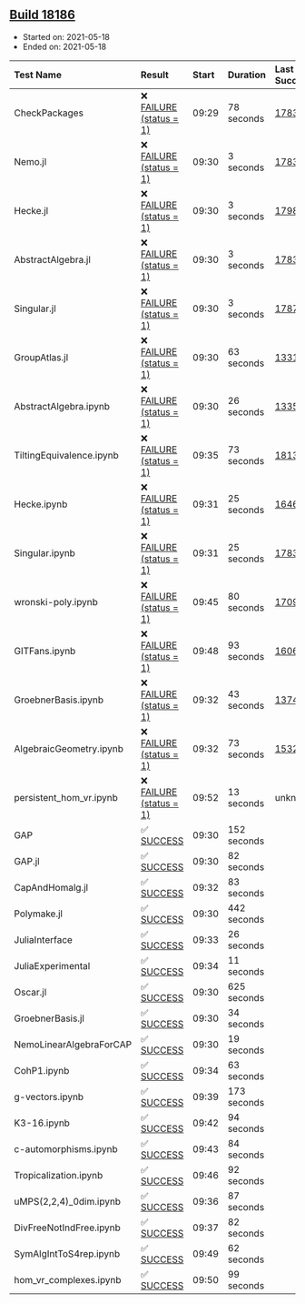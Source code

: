 ## [Build 18186](https://oscarci.mathematik.uni-kl.de/job/oscar/18186/)

* Started on: 2021-05-18
* Ended on: 2021-05-18

| Test Name    | Result | Start | Duration | Last Success | First Failure |
|:-------------|:-------|:------|:---------|:-------------|:--------------|
| CheckPackages | ❌ [FAILURE (status = 1)](https://oscarci.mathematik.uni-kl.de/job/oscar/18186/artifact/logs/build-18186/CheckPackages.log) | 09:29 | 78 seconds | [17832](https://oscarci.mathematik.uni-kl.de/job/oscar/17832/) | [17833](https://oscarci.mathematik.uni-kl.de/job/oscar/17833/) |
| Nemo.jl | ❌ [FAILURE (status = 1)](https://oscarci.mathematik.uni-kl.de/job/oscar/18186/artifact/logs/build-18186/Nemo.jl.log) | 09:30 | 3 seconds | [17835](https://oscarci.mathematik.uni-kl.de/job/oscar/17835/) | [17836](https://oscarci.mathematik.uni-kl.de/job/oscar/17836/) |
| Hecke.jl | ❌ [FAILURE (status = 1)](https://oscarci.mathematik.uni-kl.de/job/oscar/18186/artifact/logs/build-18186/Hecke.jl.log) | 09:30 | 3 seconds | [17987](https://oscarci.mathematik.uni-kl.de/job/oscar/17987/) | [17988](https://oscarci.mathematik.uni-kl.de/job/oscar/17988/) |
| AbstractAlgebra.jl | ❌ [FAILURE (status = 1)](https://oscarci.mathematik.uni-kl.de/job/oscar/18186/artifact/logs/build-18186/AbstractAlgebra.jl.log) | 09:30 | 3 seconds | [17831](https://oscarci.mathematik.uni-kl.de/job/oscar/17831/) | [17832](https://oscarci.mathematik.uni-kl.de/job/oscar/17832/) |
| Singular.jl | ❌ [FAILURE (status = 1)](https://oscarci.mathematik.uni-kl.de/job/oscar/18186/artifact/logs/build-18186/Singular.jl.log) | 09:30 | 3 seconds | [17871](https://oscarci.mathematik.uni-kl.de/job/oscar/17871/) | [17872](https://oscarci.mathematik.uni-kl.de/job/oscar/17872/) |
| GroupAtlas.jl | ❌ [FAILURE (status = 1)](https://oscarci.mathematik.uni-kl.de/job/oscar/18186/artifact/logs/build-18186/GroupAtlas.jl.log) | 09:30 | 63 seconds | [13311](https://oscarci.mathematik.uni-kl.de/job/oscar/13311/) | [13312](https://oscarci.mathematik.uni-kl.de/job/oscar/13312/) |
| AbstractAlgebra.ipynb | ❌ [FAILURE (status = 1)](https://oscarci.mathematik.uni-kl.de/job/oscar/18186/artifact/logs/build-18186/AbstractAlgebra.ipynb.log) | 09:30 | 26 seconds | [13355](https://oscarci.mathematik.uni-kl.de/job/oscar/13355/) | [13356](https://oscarci.mathematik.uni-kl.de/job/oscar/13356/) |
| TiltingEquivalence.ipynb | ❌ [FAILURE (status = 1)](https://oscarci.mathematik.uni-kl.de/job/oscar/18186/artifact/logs/build-18186/TiltingEquivalence.ipynb.log) | 09:35 | 73 seconds | [18131](https://oscarci.mathematik.uni-kl.de/job/oscar/18131/) | [18132](https://oscarci.mathematik.uni-kl.de/job/oscar/18132/) |
| Hecke.ipynb | ❌ [FAILURE (status = 1)](https://oscarci.mathematik.uni-kl.de/job/oscar/18186/artifact/logs/build-18186/Hecke.ipynb.log) | 09:31 | 25 seconds | [16463](https://oscarci.mathematik.uni-kl.de/job/oscar/16463/) | [16464](https://oscarci.mathematik.uni-kl.de/job/oscar/16464/) |
| Singular.ipynb | ❌ [FAILURE (status = 1)](https://oscarci.mathematik.uni-kl.de/job/oscar/18186/artifact/logs/build-18186/Singular.ipynb.log) | 09:31 | 25 seconds | [17835](https://oscarci.mathematik.uni-kl.de/job/oscar/17835/) | [17836](https://oscarci.mathematik.uni-kl.de/job/oscar/17836/) |
| wronski-poly.ipynb | ❌ [FAILURE (status = 1)](https://oscarci.mathematik.uni-kl.de/job/oscar/18186/artifact/logs/build-18186/wronski-poly.ipynb.log) | 09:45 | 80 seconds | [17098](https://oscarci.mathematik.uni-kl.de/job/oscar/17098/) | [17099](https://oscarci.mathematik.uni-kl.de/job/oscar/17099/) |
| GITFans.ipynb | ❌ [FAILURE (status = 1)](https://oscarci.mathematik.uni-kl.de/job/oscar/18186/artifact/logs/build-18186/GITFans.ipynb.log) | 09:48 | 93 seconds | [16068](https://oscarci.mathematik.uni-kl.de/job/oscar/16068/) | [16069](https://oscarci.mathematik.uni-kl.de/job/oscar/16069/) |
| GroebnerBasis.ipynb | ❌ [FAILURE (status = 1)](https://oscarci.mathematik.uni-kl.de/job/oscar/18186/artifact/logs/build-18186/GroebnerBasis.ipynb.log) | 09:32 | 43 seconds | [13748](https://oscarci.mathematik.uni-kl.de/job/oscar/13748/) | [13749](https://oscarci.mathematik.uni-kl.de/job/oscar/13749/) |
| AlgebraicGeometry.ipynb | ❌ [FAILURE (status = 1)](https://oscarci.mathematik.uni-kl.de/job/oscar/18186/artifact/logs/build-18186/AlgebraicGeometry.ipynb.log) | 09:32 | 73 seconds | [15322](https://oscarci.mathematik.uni-kl.de/job/oscar/15322/) | [15323](https://oscarci.mathematik.uni-kl.de/job/oscar/15323/) |
| persistent_hom_vr.ipynb | ❌ [FAILURE (status = 1)](https://oscarci.mathematik.uni-kl.de/job/oscar/18186/artifact/logs/build-18186/persistent_hom_vr.ipynb.log) | 09:52 | 13 seconds | unknown | unknown |
| GAP | ✅ [SUCCESS](https://oscarci.mathematik.uni-kl.de/job/oscar/18186/artifact/logs/build-18186/GAP.log) | 09:30 | 152 seconds |  |  |
| GAP.jl | ✅ [SUCCESS](https://oscarci.mathematik.uni-kl.de/job/oscar/18186/artifact/logs/build-18186/GAP.jl.log) | 09:30 | 82 seconds |  |  |
| CapAndHomalg.jl | ✅ [SUCCESS](https://oscarci.mathematik.uni-kl.de/job/oscar/18186/artifact/logs/build-18186/CapAndHomalg.jl.log) | 09:32 | 83 seconds |  |  |
| Polymake.jl | ✅ [SUCCESS](https://oscarci.mathematik.uni-kl.de/job/oscar/18186/artifact/logs/build-18186/Polymake.jl.log) | 09:30 | 442 seconds |  |  |
| JuliaInterface | ✅ [SUCCESS](https://oscarci.mathematik.uni-kl.de/job/oscar/18186/artifact/logs/build-18186/JuliaInterface.log) | 09:33 | 26 seconds |  |  |
| JuliaExperimental | ✅ [SUCCESS](https://oscarci.mathematik.uni-kl.de/job/oscar/18186/artifact/logs/build-18186/JuliaExperimental.log) | 09:34 | 11 seconds |  |  |
| Oscar.jl | ✅ [SUCCESS](https://oscarci.mathematik.uni-kl.de/job/oscar/18186/artifact/logs/build-18186/Oscar.jl.log) | 09:30 | 625 seconds |  |  |
| GroebnerBasis.jl | ✅ [SUCCESS](https://oscarci.mathematik.uni-kl.de/job/oscar/18186/artifact/logs/build-18186/GroebnerBasis.jl.log) | 09:30 | 34 seconds |  |  |
| NemoLinearAlgebraForCAP | ✅ [SUCCESS](https://oscarci.mathematik.uni-kl.de/job/oscar/18186/artifact/logs/build-18186/NemoLinearAlgebraForCAP.log) | 09:30 | 19 seconds |  |  |
| CohP1.ipynb | ✅ [SUCCESS](https://oscarci.mathematik.uni-kl.de/job/oscar/18186/artifact/logs/build-18186/CohP1.ipynb.log) | 09:34 | 63 seconds |  |  |
| g-vectors.ipynb | ✅ [SUCCESS](https://oscarci.mathematik.uni-kl.de/job/oscar/18186/artifact/logs/build-18186/g-vectors.ipynb.log) | 09:39 | 173 seconds |  |  |
| K3-16.ipynb | ✅ [SUCCESS](https://oscarci.mathematik.uni-kl.de/job/oscar/18186/artifact/logs/build-18186/K3-16.ipynb.log) | 09:42 | 94 seconds |  |  |
| c-automorphisms.ipynb | ✅ [SUCCESS](https://oscarci.mathematik.uni-kl.de/job/oscar/18186/artifact/logs/build-18186/c-automorphisms.ipynb.log) | 09:43 | 84 seconds |  |  |
| Tropicalization.ipynb | ✅ [SUCCESS](https://oscarci.mathematik.uni-kl.de/job/oscar/18186/artifact/logs/build-18186/Tropicalization.ipynb.log) | 09:46 | 92 seconds |  |  |
| uMPS(2,2,4)_0dim.ipynb | ✅ [SUCCESS](https://oscarci.mathematik.uni-kl.de/job/oscar/18186/artifact/logs/build-18186/uMPS-2-2-4-_0dim.ipynb.log) | 09:36 | 87 seconds |  |  |
| DivFreeNotIndFree.ipynb | ✅ [SUCCESS](https://oscarci.mathematik.uni-kl.de/job/oscar/18186/artifact/logs/build-18186/DivFreeNotIndFree.ipynb.log) | 09:37 | 82 seconds |  |  |
| SymAlgIntToS4rep.ipynb | ✅ [SUCCESS](https://oscarci.mathematik.uni-kl.de/job/oscar/18186/artifact/logs/build-18186/SymAlgIntToS4rep.ipynb.log) | 09:49 | 62 seconds |  |  |
| hom_vr_complexes.ipynb | ✅ [SUCCESS](https://oscarci.mathematik.uni-kl.de/job/oscar/18186/artifact/logs/build-18186/hom_vr_complexes.ipynb.log) | 09:50 | 99 seconds |  |  |
